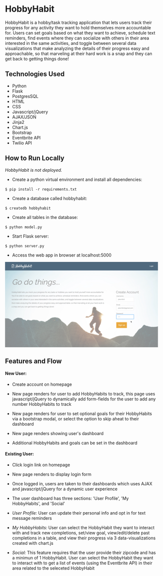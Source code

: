 # HobbyHabit
HobbyHabit is a hobby/task tracking application that lets users track their
progress for any activity they want to hold themselves more accountable for.
Users can set goals based on what they want to achieve, schedule text reminders,
find events where they can socialize with others in their area interested in the
same activities, and toggle between several data visualizations that make
analyzing the details of their progress easy and approachable, so that marveling
at their hard work is a snap and they can get back to getting things done! 

## Technologies Used
* Python
* Flask
* PostgresSQL
* HTML
* CSS
* Javascript/jQuery
* AJAX/JSON
* Jinja2
* Chart.js
* Bootstrap
* Eventbrite API
* Twilio API

## How to Run Locally
*HobbyHabit is not deployed.*

* Create a python virtual environment and install all dependencies:

`$ pip install -r requirements.txt`

* Create a database called hobbyhabit:

`$ createdb hobbyhabit`

* Create all tables in the database:

`$ python model.py`

* Start Flask server:

`$ python server.py`

* Access the web app in browser at localhost:5000

![Homepage](hobbyhabit/doc/homepage.png)

## Features and Flow

#### New User:
* Create account on homepage

* New page renders for user to add HobbyHabits to track, this page uses 
javascript/jQuery to dynamically add form-fields for the user to add any number
HobbyHabits to track

* New page renders for user to set optional goals for their HobbyHabits via a
bootstrap modal, or select the option to skip aheat to their dashboard

* New page renders showing user's dashboard

* Additional HobbyHabits and goals can be set in the dashboard

#### Existing User:
* Click login link on homepage

* New page renders to display login form

* Once logged in, users are taken to their dashboards which uses AJAX and
javascript/jQuery for a dynamic user experience

* The user dashboard has three sections: 'User Profile', 'My HobbyHabits',
and 'Social'

* _User Profile:_ User can update their personal info and opt in for text
message reminders

* _My HobbyHabits:_ User can select the HobbyHabit they want to interact with
and track new completions, set/view goal, view/edit/delete past completions in a
table, and view their progress via 3 data-visualizations created with chart.js

* _Social:_ This feature requires that the user provide their zipcode and has a
minimun of 1 HobbyHabit. User can select the HobbyHabit they want to interact
with to get a list of events (using the Eventbrite API) in their area related to
the seleceted HobbyHabit 